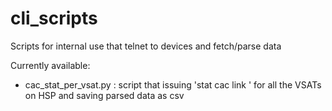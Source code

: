 # cli_scripts
Scripts for internal use that telnet to devices and fetch/parse data

Currently available:
  - cac_stat_per_vsat.py : script that issuing 'stat cac link <vsat id>' for all the VSATs on HSP and saving parsed data as csv

